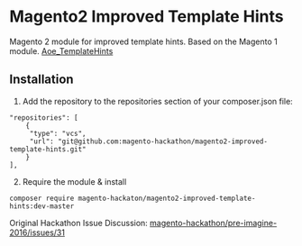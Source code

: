 # Magento2 Improved Template Hints

Magento 2 module for improved template hints. Based on the Magento 1 module. [Aoe_TemplateHints](https://github.com/AOEpeople/Aoe_TemplateHints)

## Installation

1. Add the repository to the repositories section of your composer.json file:
```
"repositories": [
    {
     "type": "vcs",
     "url": "git@github.com:magento-hackathon/magento2-improved-template-hints.git"
    }
],
```
2. Require the module & install

```
composer require magento-hackaton/magento2-improved-template-hints:dev-master
```

Original Hackathon Issue Discussion: [magento-hackathon/pre-imagine-2016/issues/31](https://github.com/magento-hackathon/pre-imagine-2016/issues/31)
